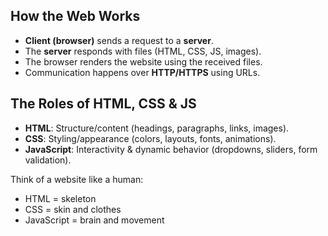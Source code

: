 ## How the Web Works
- **Client (browser)** sends a request to a **server**.
- The **server** responds with files (HTML, CSS, JS, images).
- The browser renders the website using the received files.
- Communication happens over **HTTP/HTTPS** using URLs.

## The Roles of HTML, CSS & JS
- **HTML**: Structure/content (headings, paragraphs, links, images).
- **CSS**: Styling/appearance (colors, layouts, fonts, animations).
- **JavaScript**: Interactivity & dynamic behavior (dropdowns, sliders, form validation).

Think of a website like a human:
- HTML = skeleton
- CSS = skin and clothes
- JavaScript = brain and movement